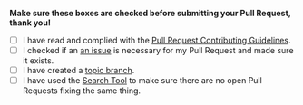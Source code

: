 **Make sure these boxes are checked before submitting your Pull Request, thank you!**

- [ ] I have read and complied with the [Pull Request Contributing Guidelines](https://github.com/impress/impress.js/blob/master/CONTRIBUTING.md#pull-requests).
- [ ] I checked if an [an issue](https://github.com/impress/impress.js/issues) is necessary for my Pull Request and made sure it exists.
- [ ] I have created a [topic branch](https://github.com/dchelimsky/rspec/wiki/Topic-Branches).
- [ ] I have used the [Search Tool](https://github.com/impress/impress.js/search?utf8=%E2%9C%93&q=is%3Apr+is%3Aopen&type=Issues) to make sure there are no open Pull Requests fixing the same thing.
